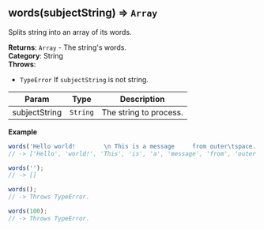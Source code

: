 <a name="words"></a>

## words(subjectString) ⇒ <code>Array</code>
Splits string into an array of its words.

**Returns**: <code>Array</code> - The string's words.  
**Category**: String  
**Throws**:

- <code>TypeError</code> If `subjectString` is not string.


| Param | Type | Description |
| --- | --- | --- |
| subjectString | <code>String</code> | The string to process. |

**Example**  
```js
words('Hello world!        \n This is a message     from outer\tspace.');
// -> ['Hello', 'world!', 'This', 'is', 'a', 'message', 'from', 'outer', 'space.']

words('');
// -> []

words();
// -> Throws TypeError.

words(100);
// -> Throws TypeError.
```
